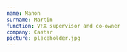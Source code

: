 ```yaml
---
name: Manon
surname: Martin
function: VFX supervisor and co-owner
company: Castar
picture: placeholder.jpg
---
```

